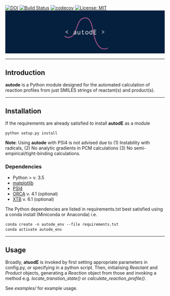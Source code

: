 [![DOI](https://zenodo.org/badge/196085570.svg)](https://zenodo.org/badge/latestdoi/196085570) [![Build Status](https://travis-ci.org/duartegroup/cgbind.svg?branch=master)](https://travis-ci.org/duartegroup/autodE) [![codecov](https://codecov.io/gh/duartegroup/autodE/branch/master/graph/badge.svg)](https://codecov.io/gh/duartegroup/autodE) [![License: MIT](https://img.shields.io/badge/License-MIT-blue.svg)](https://opensource.org/licenses/MIT)
![alt text](autode/common/llogo.png)
***
## Introduction

**autode** is a Python module designed for the automated calculation of reaction
profiles from just SMILES strings of reactant(s) and product(s).

***

## Installation

If the requirements are already satisfied to install **autodE** as a module
```
python setup.py install
```
**Note**: Using **autode** with PSI4 is not advised due to (1) Instability with radicals, (2) No analytic gradients in 
PCM calculations (3) No semi-empirical/tight-binding calculations.

### Dependencies
* Python > v. 3.5
* [matplotlib](https://anaconda.org/conda-forge/matplotlib)
* [PSI4](http://www.psicode.org)
* [ORCA](https://sites.google.com/site/orcainputlibrary/home) v. 4.1 (optional)
* [XTB](https://www.chemie.uni-bonn.de/pctc/mulliken-center/software/xtb/xtb) v. 6.1 (optional)

The Python dependencies are listed in requirements.txt best satisfied using a conda install (Miniconda or Anaconda) i.e.
```
conda create -n autode_env --file requirements.txt
conda activate autode_env
```

***

## Usage

Broadly, **atuodE** is invoked by first setting appropriate parameters in config.py, or specifying in a python script. 
Then, initialising _Reactant_ and _Product_ objects, generating a _Reaction_ object from those and invoking a method 
e.g. _locate_transtion_state()_ or _calculate_reaction_profile()_.

See _examples/_ for example usage.
